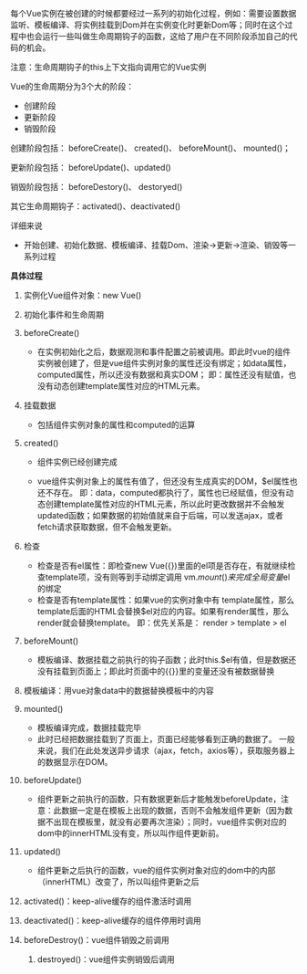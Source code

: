 每个Vue实例在被创建的时候都要经过一系列的初始化过程，例如：需要设置数据监听、模板编译、将实例挂载到Dom并在实例变化时更新Dom等；同时在这个过程中也会运行一些叫做生命周期钩子的函数，这给了用户在不同阶段添加自己的代码的机会。

注意：生命周期钩子的this上下文指向调用它的Vue实例

Vue的生命周期分为3个大的阶段：

* 创建阶段
* 更新阶段
* 销毁阶段

创建阶段包括： beforeCreate()、 created()、 beforeMount()、 mounted()；

更新阶段包括： beforeUpdate()、updated()

销毁阶段包括： beforeDestory()、 destoryed()

其它生命周期钩子：activated()、deactivated()

详细来说

* 开始创建、初始化数据、模板编译、挂载Dom、渲染→更新→渲染、销毁等一系列过程

**具体过程**

1. 实例化Vue组件对象：new Vue()

2. 初始化事件和生命周期

3. beforeCreate()
   * 在实例初始化之后，数据观测和事件配置之前被调用。即此时vue的组件实例被创建了，但是vue组件实例对象的属性还没有绑定；如data属性，computed属性，所以还没有数据和真实DOM； 即：属性还没有赋值，也没有动态创建template属性对应的HTML元素。

4. 挂载数据
   * 包括组件实例对象的属性和computed的运算

5. created()

   * 组件实例已经创建完成

   * vue组件实例对象上的属性有值了，但还没有生成真实的DOM，$el属性也还不存在。 即：data，computed都执行了，属性也已经赋值，但没有动态创建template属性对应的HTML元素，所以此时更改数据并不会触发updated函数；如果数据的初始值就来自于后端，可以发送ajax，或者fetch请求获取数据，但不会触发更新。

6. 检查
   * 检查是否有el属性：即检查new Vue({})里面的el项是否存在，有就继续检查template项，没有则等到手动绑定调用 vm.$mount()来完成全局变量$el的绑定
   * 检查是否有template属性：如果vue的实例对象中有 template属性，那么template后面的HTML会替换$el对应的内容。如果有render属性，那么render就会替换template。 即：优先关系是： render > template > el

7. beforeMount()
   * 模板编译、数据挂载之前执行的钩子函数；此时this.$el有值，但是数据还没有挂载到页面上；即此时页面中的{{}}里的变量还没有被数据替换

8. 模板编译：用vue对象data中的数据替换模板中的内容

9. mounted()
   * 模板编译完成，数据挂载完毕
   * 此时已经把数据挂载到了页面上，页面已经能够看到正确的数据了。 一般来说，我们在此处发送异步请求（ajax，fetch，axios等），获取服务器上的数据显示在DOM。

10. beforeUpdate()
    * 组件更新之前执行的函数，只有数据更新后才能触发beforeUpdate，注意：此数据一定是在模板上出现的数据，否则不会触发组件更新（因为数据不出现在模板里，就没有必要再次渲染）；同时，vue组件实例对应的dom中的innerHTML没有变，所以叫作组件更新前。

11. updated()
    * 组件更新之后执行的函数，vue的组件实例对象对应的dom中的内部（innerHTML）改变了，所以叫组件更新之后

12. activated()：keep-alive缓存的组件激活时调用

13. deactivated()：keep-alive缓存的组件停用时调用

14. beforeDestroy()：vue组件销毁之前调用

    1. destroyed()：vue组件实例销毁后调用

